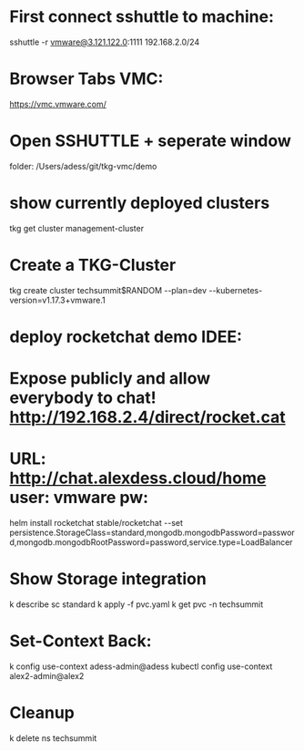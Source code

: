# First connect sshuttle to machine:
sshuttle -r vmware@3.121.122.0:1111 192.168.2.0/24

# Browser Tabs VMC:
https://vmc.vmware.com/

# Open SSHUTTLE + seperate window
folder:
/Users/adess/git/tkg-vmc/demo



# show currently deployed clusters
tkg get cluster management-cluster

# Create a TKG-Cluster
tkg create cluster  techsummit$RANDOM --plan=dev --kubernetes-version=v1.17.3+vmware.1

# deploy rocketchat demo IDEE: 
# Expose publicly and allow everybody to chat! http://192.168.2.4/direct/rocket.cat
# URL: http://chat.alexdess.cloud/home user: vmware pw:
helm install rocketchat stable/rocketchat --set persistence.StorageClass=standard,mongodb.mongodbPassword=password,mongodb.mongodbRootPassword=password,service.type=LoadBalancer


# Show Storage integration
k describe sc standard
k apply -f pvc.yaml
k get pvc -n techsummit

# Set-Context Back:
k config use-context adess-admin@adess
kubectl config use-context alex2-admin@alex2

# Cleanup
k delete ns techsummit